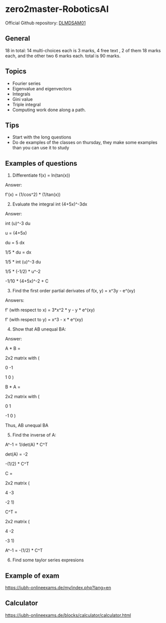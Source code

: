 # zero2master-RoboticsAI
Official Github repository: [DLMDSAM01](https://github.com/iubh/DLMDSAM01)  

## General
18 in total: 14 multi-choices each is 3 marks, 4 free text , 2 of them 18 marks each, and the other two 6 marks each. total is 90 marks.

## Topics  
- Fourier series
- Eigenvalue and eigenvectors
- Integrals
- Gini value
- Triple integral
- Computing work done along a path.

## Tips
- Start with the long questions
- Do de examples of the classes on thursday, they make some examples than you can use it to study
## Examples of questions
1) Differentiate f(x) = ln(tan(x))


Answer:

f'(x) = (1/cos^2) * (1/tan(x))

 
 

2) Evaluate the integral int (4+5x)^-3dx

Answer:

int (u)^-3 du

u = (4+5x)

du = 5 dx

1/5 * du = dx

1/5 * int (u)^-3 du

1/5 * (-1/2) * u^-2 

-1/10 * (4+5x)^-2 + C

 
 

3) Find the first order partial derivates of f(x, y) = x^3y - e^(xy)

Answers:

f' (with respect to x) = 3*x^2 * y - y * e^(xy)

f' (with respect to y) = x^3 - x * e^(xy)

 

 

4) Show that AB unequal BA:

Answer:

A * B =

2x2 matrix with (

0 -1

1  0 )

 

B * A =

2x2 matrix with ( 

0 1

-1 0 )

 

Thus, AB unequal BA

 

5) Find the inverse of A:

A^-1 = 1/det(A) * C^T
 

det(A) = -2

 

-(1/2) * C^T
 

C = 

2x2 matrix (

4 -3

-2 1)
 

C^T =

2x2 matrix (

4 -2

-3 1)

 

A^-1 = -(1/2) * C^T

6) Find some taylor series expresions

## Example of exam
https://iubh-onlineexams.de/my/index.php?lang=en

## Calculator
https://iubh-onlineexams.de/blocks/calculator/calculator.html

